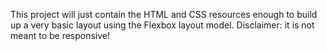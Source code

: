 This project will just contain the HTML and CSS resources enough to build up a very basic layout using the Flexbox layout model. Disclaimer: it is not meant to be responsive!